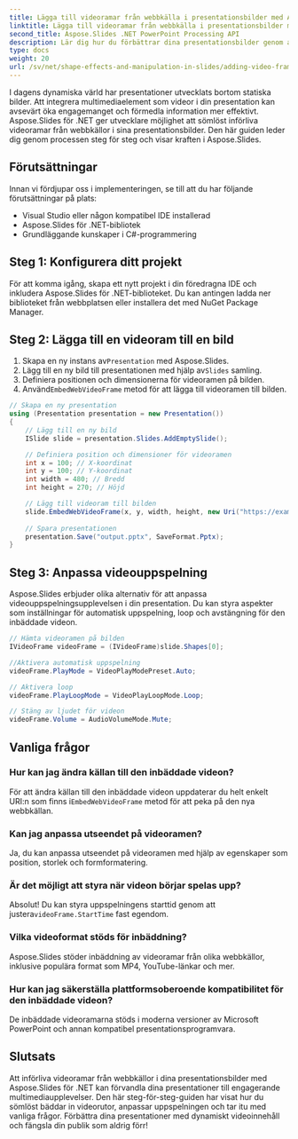 ```yaml
---
title: Lägga till videoramar från webbkälla i presentationsbilder med Aspose.Slides
linktitle: Lägga till videoramar från webbkälla i presentationsbilder med Aspose.Slides
second_title: Aspose.Slides .NET PowerPoint Processing API
description: Lär dig hur du förbättrar dina presentationsbilder genom att lägga till videoramar från webbkällor med Aspose.Slides för .NET. Skapa engagerande multimediapresentationer med steg-för-steg-instruktioner och källkodsexempel.
type: docs
weight: 20
url: /sv/net/shape-effects-and-manipulation-in-slides/adding-video-frames-from-web-source/
---
```


I dagens dynamiska värld har presentationer utvecklats bortom statiska bilder. Att integrera multimediaelement som videor i din presentation kan avsevärt öka engagemanget och förmedla information mer effektivt. Aspose.Slides för .NET ger utvecklare möjlighet att sömlöst införliva videoramar från webbkällor i sina presentationsbilder. Den här guiden leder dig genom processen steg för steg och visar kraften i Aspose.Slides.

## Förutsättningar

Innan vi fördjupar oss i implementeringen, se till att du har följande förutsättningar på plats:

- Visual Studio eller någon kompatibel IDE installerad
- Aspose.Slides för .NET-bibliotek
- Grundläggande kunskaper i C#-programmering

## Steg 1: Konfigurera ditt projekt

För att komma igång, skapa ett nytt projekt i din föredragna IDE och inkludera Aspose.Slides för .NET-biblioteket. Du kan antingen ladda ner biblioteket från webbplatsen eller installera det med NuGet Package Manager.

## Steg 2: Lägga till en videoram till en bild

1.  Skapa en ny instans av`Presentation` med Aspose.Slides.
2.  Lägg till en ny bild till presentationen med hjälp av`Slides` samling.
3. Definiera positionen och dimensionerna för videoramen på bilden.
4.  Använd`EmbedWebVideoFrame` metod för att lägga till videoramen till bilden.

```csharp
// Skapa en ny presentation
using (Presentation presentation = new Presentation())
{
    // Lägg till en ny bild
    ISlide slide = presentation.Slides.AddEmptySlide();

    // Definiera position och dimensioner för videoramen
    int x = 100; // X-koordinat
    int y = 100; // Y-koordinat
    int width = 480; // Bredd
    int height = 270; // Höjd

    // Lägg till videoram till bilden
    slide.EmbedWebVideoFrame(x, y, width, height, new Uri("https://example.com/video.mp4"));
    
    // Spara presentationen
    presentation.Save("output.pptx", SaveFormat.Pptx);
}
```

## Steg 3: Anpassa videouppspelning

Aspose.Slides erbjuder olika alternativ för att anpassa videouppspelningsupplevelsen i din presentation. Du kan styra aspekter som inställningar för automatisk uppspelning, loop och avstängning för den inbäddade videon.

```csharp
// Hämta videoramen på bilden
IVideoFrame videoFrame = (IVideoFrame)slide.Shapes[0];

//Aktivera automatisk uppspelning
videoFrame.PlayMode = VideoPlayModePreset.Auto;

// Aktivera loop
videoFrame.PlayLoopMode = VideoPlayLoopMode.Loop;

// Stäng av ljudet för videon
videoFrame.Volume = AudioVolumeMode.Mute;
```

## Vanliga frågor

### Hur kan jag ändra källan till den inbäddade videon?

 För att ändra källan till den inbäddade videon uppdaterar du helt enkelt URI:n som finns i`EmbedWebVideoFrame` metod för att peka på den nya webbkällan.

### Kan jag anpassa utseendet på videoramen?

Ja, du kan anpassa utseendet på videoramen med hjälp av egenskaper som position, storlek och formformatering.

### Är det möjligt att styra när videon börjar spelas upp?

 Absolut! Du kan styra uppspelningens starttid genom att justera`videoFrame.StartTime` fast egendom.

### Vilka videoformat stöds för inbäddning?

Aspose.Slides stöder inbäddning av videoramar från olika webbkällor, inklusive populära format som MP4, YouTube-länkar och mer.

### Hur kan jag säkerställa plattformsoberoende kompatibilitet för den inbäddade videon?

De inbäddade videoramarna stöds i moderna versioner av Microsoft PowerPoint och annan kompatibel presentationsprogramvara.

## Slutsats

Att införliva videoramar från webbkällor i dina presentationsbilder med Aspose.Slides för .NET kan förvandla dina presentationer till engagerande multimediaupplevelser. Den här steg-för-steg-guiden har visat hur du sömlöst bäddar in videorutor, anpassar uppspelningen och tar itu med vanliga frågor. Förbättra dina presentationer med dynamiskt videoinnehåll och fängsla din publik som aldrig förr!